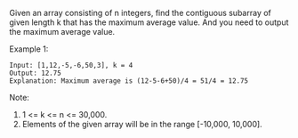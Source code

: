 Given an array consisting of n integers, find the contiguous subarray of given length k that has the maximum average value. And you need to output the maximum average value.

Example 1:
```
Input: [1,12,-5,-6,50,3], k = 4
Output: 12.75
Explanation: Maximum average is (12-5-6+50)/4 = 51/4 = 12.75
```
Note:
1. 1 <= k <= n <= 30,000.
2. Elements of the given array will be in the range [-10,000, 10,000].